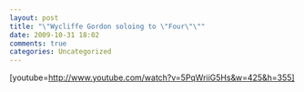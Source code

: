 ```yaml
---
layout: post
title: "\"Wycliffe Gordon soloing to \"Four\"\""
date: 2009-10-31 18:02
comments: true
categories: Uncategorized
---
```

[youtube=http://www.youtube.com/watch?v=5PqWriiG5Hs&w=425&h=355]
